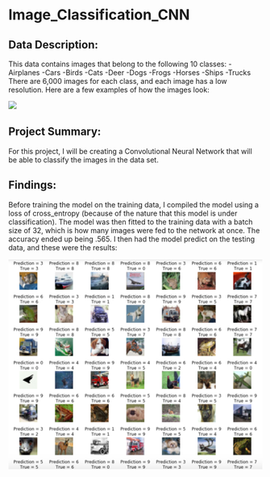 # Image_Classification_CNN

## Data Description:
This data contains images that belong to the following 10 classes:
-Airplanes
-Cars
-Birds
-Cats
-Deer
-Dogs
-Frogs
-Horses
-Ships
-Trucks
There are 6,000 images for each class, and each image has a low resolution.
Here are a few examples of how the images look:

<img src="https://github.com/andrew-alarcon17/Image_Classification_CNN/Visualizations/Sample_Images.png" width="200">

## Project Summary:
For this project, I will be creating a Convolutional Neural Network that will be able to classify the images in the data set.

## Findings:
Before training the model on the training data, I compiled the model using a loss of cross_entropy (because of the nature that this model is under classification).
The model was then fitted to the training data with a batch size of 32, which is how many images were fed to the network at once.
The accuracy ended up being .565. I then had the model predict on the testing data, and these were the results:

<img src="https://github.com/andrew-alarcon17/Image_Classification_CNN/blob/master/Visualizations/Predictions.png" width="700">
